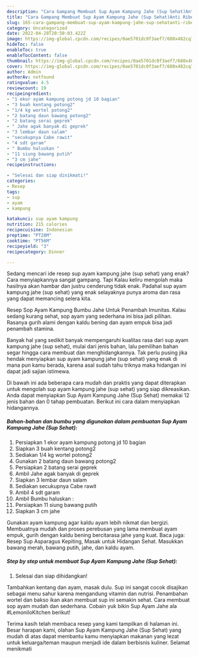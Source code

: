 ```yaml
---
description: "Cara Gampang Membuat Sup Ayam Kampung Jahe (Sup Sehat)Anti Ribet"
title: "Cara Gampang Membuat Sup Ayam Kampung Jahe (Sup Sehat)Anti Ribet"
slug: 165-cara-gampang-membuat-sup-ayam-kampung-jahe-sup-sehatanti-ribet
category: Uncategorized
date: 2022-04-28T20:50:03.422Z
image: https://img-global.cpcdn.com/recipes/0ae5701dc0f3aef7/680x482cq70/sup-ayam-kampung-jahe-sup-sehat-foto-resep-utama.jpg
hideToc: false
enableToc: true
enableTocContent: false
thumbnail: https://img-global.cpcdn.com/recipes/0ae5701dc0f3aef7/680x482cq70/sup-ayam-kampung-jahe-sup-sehat-foto-resep-utama.jpg
cover: https://img-global.cpcdn.com/recipes/0ae5701dc0f3aef7/680x482cq70/sup-ayam-kampung-jahe-sup-sehat-foto-resep-utama.jpg
author: Admin
authorAv: notfound
ratingvalue: 4.5
reviewcount: 19
recipeingredient:
- "1 ekor ayam kampung potong jd 10 bagian"
- "3 buah kentang potong2"
- "1/4 kg wortel potong2"
- "2 batang daun bawang potong2"
- "2 batang serai geprek"
- " Jahe agak banyak di geprek"
- "3 lembar daun salam"
- "secukupnya Cabe rawit"
- "4 sdt garam"
- " Bumbu haluskan "
- "11 siung bawang putih"
- "3 cm jahe"
recipeinstructions:

- "Selesai dan siap dinikmati!"
categories:
- Resep
tags:
- sup
- ayam
- kampung

katakunci: sup ayam kampung 
nutrition: 215 calories
recipecuisine: Indonesian
preptime: "PT28M"
cooktime: "PT56M"
recipeyield: "3"
recipecategory: Dinner

---
```



Sedang mencari ide resep sup ayam kampung jahe (sup sehat) yang enak? Cara menyiapkannya sangat gampang. Tapi Kalau keliru mengolah maka hasilnya akan hambar dan justru cenderung tidak enak. Padahal sup ayam kampung jahe (sup sehat) yang enak selayaknya punya aroma dan rasa yang dapat memancing selera kita.


Resep Sop Ayam Kampung Bumbu Jahe Untuk Penambah Imunitas. Kalau sedang kurang sehat, sop ayam yang sederhana ini bisa jadi pilihan. Rasanya gurih alami dengan kaldu bening dan ayam empuk bisa jadi penambah stamina.

Banyak hal yang sedikit banyak mempengaruhi kualitas rasa dari sup ayam kampung jahe (sup sehat), mulai dari jenis bahan, lalu pemilihan bahan segar hingga cara membuat dan menghidangkannya. Tak perlu pusing jika hendak menyiapkan sup ayam kampung jahe (sup sehat) yang enak di mana pun kamu berada, karena asal sudah tahu triknya maka hidangan ini dapat jadi sajian istimewa.


Di bawah ini ada beberapa cara mudah dan praktis yang dapat diterapkan untuk mengolah sup ayam kampung jahe (sup sehat) yang siap dikreasikan. Anda dapat menyiapkan Sup Ayam Kampung Jahe (Sup Sehat) memakai 12 jenis bahan dan 0 tahap pembuatan. Berikut ini cara dalam menyiapkan hidangannya.

<!--inarticleads1-->

##### Bahan-bahan dan bumbu yang digunakan dalam pembuatan Sup Ayam Kampung Jahe (Sup Sehat):

1. Persiapkan 1 ekor ayam kampung potong jd 10 bagian
1. Siapkan 3 buah kentang potong2
1. Sediakan 1/4 kg wortel potong2
1. Gunakan 2 batang daun bawang potong2
1. Persiapkan 2 batang serai geprek
1. Ambil  Jahe agak banyak di geprek
1. Siapkan 3 lembar daun salam
1. Sediakan secukupnya Cabe rawit
1. Ambil 4 sdt garam
1. Ambil  Bumbu haluskan :
1. Persiapkan 11 siung bawang putih
1. Siapkan 3 cm jahe


Gunakan ayam kampung agar kaldu ayam lebih nikmat dan bergizi. Membuatnya mudah dan proses perebusan yang lama membuat ayam empuk, gurih dengan kaldu bening bercitarasa jahe yang kuat. Baca juga: Resep Sup Asparagus Kepiting, Masak untuk Hidangan Sehat. Masukkan bawang merah, bawang putih, jahe, dan kaldu ayam. 

<!--inarticleads2-->

##### Step by step untuk membuat Sup Ayam Kampung Jahe (Sup Sehat):


1. Selesai dan siap dihidangkan!

Tambahkan kentang dan ayam, masak dulu. Sup ini sangat cocok disajikan sebagai menu sahur karena mengandung vitamin dan nutrisi. Penambahan wortel dan bakso ikan akan membuat sup ini semakin sehat. Cara membuat sop ayam mudah dan sederhana. Cobain yuk bikin Sup Ayam Jahe ala #LemoniloKitchen berikut! 

Terima kasih telah membaca resep yang kami tampilkan di halaman ini. Besar harapan kami, olahan Sup Ayam Kampung Jahe (Sup Sehat) yang mudah di atas dapat membantu kamu menyiapkan makanan yang lezat untuk keluarga/teman maupun menjadi ide dalam berbisnis kuliner. Selamat menikmati
